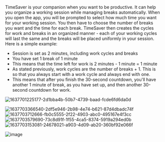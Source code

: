 TimeSaver is your companion when you want to be productive. It can help you organize a working session while managing breaks automatically. 
When you open the app, you will be prompted to select how much time you want for your working session. You then have to choose the number of breaks you want and the time for each break. TimeSaver then creates the cycles for work and breaks in an organized manner - each of your working cycles will last the same and the breaks will be placed uniformly in your session.
Here is a simple example:
- Session is set as 2 minutes, including work cycles and breaks
- You have set 1 break of 1 minute
- This means that the time left for work is 2 minutes - 1 minute = 1 minute
- As stated previously, work cycles are the number of breaks + 1. This is so that you always start with a work cycle and always end with one.
- This means that after you finish the 30-second countdown, you'll have another 1 minute of break, as you have set up, and then another 30-second countdown for work.

![1637701225177-2d1bba4b-50b7-4739-baad-fcde6fd6da0d](https://user-images.githubusercontent.com/45497418/149518096-32c8a10b-3bea-4ca5-88a1-498081efa61e.png)

![1637703366540-2df5e946-2b98-4e74-b621-87d4dbadc74f](https://user-images.githubusercontent.com/45497418/149518099-1e819d6d-4f77-49b6-af83-4798b4f83ecc.png)
![1637703712666-fb0c5555-2f22-4903-abc0-495167e4f3cc](https://user-images.githubusercontent.com/45497418/149518103-d48329fa-522b-4526-8abf-5a48fa864ca3.png)
![1637703579690-73c8d91f-1f55-4ca5-8374-5919a294ed0b](https://user-images.githubusercontent.com/45497418/149518101-41879d3a-c16f-4e7e-9721-01b7b6bf5b53.png)
![1637703153081-24678021-a903-4d09-ab20-360bf92e066f](https://user-images.githubusercontent.com/45497418/149518098-130f4fe3-988b-48ce-8837-db207e472e09.png)

![image](https://user-images.githubusercontent.com/45497418/149519915-77e72349-2f8a-46b6-98f2-fdb55d27d1ca.png)
